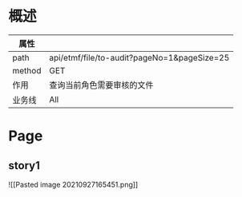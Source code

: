 # 概述
| 属性 |  |
| -- | -- |
| path | api/etmf/file/to-audit?pageNo=1&pageSize=25|
| method | GET |
| 作用  | 查询当前角色需要审核的文件 |
 |  业务线 | All |
 
 # Page
 ## story1
 ![[Pasted image 20210927165451.png]]
 